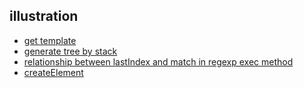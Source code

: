 ## illustration

* [get template](https://excalidraw.com/#json=5583606592307200,P9CLKinxO8YM0umExOKAog)
* [generate tree by stack](https://excalidraw.com/#json=5466809855639552,qqpRiga6RGO7ebcECdO4yw)
* [relationship between lastIndex and match in regexp exec method](https://excalidraw.com/#json=6370149993021440,J9YP5EAr9kQIFUH7hoj73Q)
* [createElement](https://excalidraw.com/#json=6499911558234112,DR2B6p-eK4n8aDQSXIlVuw)
